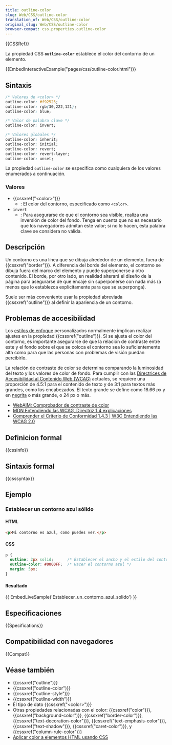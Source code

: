 ```yaml
---
title: outline-color
slug: Web/CSS/outline-color
translation_of: Web/CSS/outline-color
original_slug: Web/CSS/outline-color
browser-compat: css.properties.outline-color
---
```

{{CSSRef}}

La propiedad CSS **`outline-color`** establece el color del contorno de un elemento.

{{EmbedInteractiveExample("pages/css/outline-color.html")}}

## Sintaxis

```css
/* Valores de <color> */
outline-color: #f92525;
outline-color: rgb(30,222,121);
outline-color: blue;

/* Valor de palabra clave */
outline-color: invert;

/* Valores globales */
outline-color: inherit;
outline-color: initial;
outline-color: revert;
outline-color: revert-layer;
outline-color: unset;
```

La propiedad `outline-color` se especifica como cualquiera de los valores enumerados a continuación.

### Valores

- {{cssxref("&lt;color&gt;")}}
  - : El color del contorno, especificado como `<color>`.
- `invert`
  - : Para asegurarse de que el contorno sea visible, realiza una inversión de color del fondo. Tenga en cuenta que no es necesario que los navegadores admitan este valor; si no lo hacen, esta palabra clave se considera no válida.

## Descripción

Un contorno es una línea que se dibuja alrededor de un elemento, fuera de {{cssxref("border")}}. A diferencia del borde del elemento, el contorno se dibuja fuera del marco del elemento y puede superponerse a otro contenido. El borde, por otro lado, en realidad alterará el diseño de la página para asegurarse de que encaje sin superponerse con nada más (a menos que lo establezca explícitamente para que se superponga).

Suele ser más conveniente usar la propiedad abreviada {{cssxref("outline")}} al definir la apariencia de un contorno.

## Problemas de accesibilidad

Los [estilos de enfoque](/es/docs/Web/CSS/:focus) personalizados normalmente implican realizar ajustes en la propiedad {{cssxref("outline")}}. Si se ajusta el color del contorno, es importante asegurarse de que la relación de contraste entre este y el fondo sobre el que se coloca el contorno sea lo suficientemente alta como para que las personas con problemas de visión puedan percibirlo.

La relación de contraste de color se determina comparando la luminosidad del texto y los valores de color de fondo. Para cumplir con las [Directrices de Accesibilidad al Contenido Web (WCAG)](https://www.w3.org/WAI/standards-guidelines/wcag/) actuales, se requiere una proporción de 4.5:1 para el contenido de texto y de 3:1 para textos más grandes, como los encabezados. El texto grande se define como 18.66 px y en [negrita](/es/docs/Web/CSS/font-weight) o más grande, o 24 px o más.

- [WebAIM: Comprobador de contraste de color](https://webaim.org/resources/contrastchecker/)
- [MDN Entendiendo las WCAG, Directriz 1.4 explicaciones](/es/docs/Web/Accessibility/Understanding_WCAG/Perceivable#guideline_1.4_make_it_easier_for_users_to_see_and_hear_content_including_separating_foreground_from_background)
- [Comprender el Criterio de Conformidad 1.4.3 | W3C Entendiendo las WCAG 2.0](https://www.w3.org/TR/UNDERSTANDING-WCAG20/visual-audio-contrast-contrast.html)

## Definicion formal

{{cssinfo}}

## Sintaxis formal

{{csssyntax}}

## Ejemplo

### Establecer un contorno azul sólido

#### HTML

```html
<p>Mi contorno es azul, como puedes ver.</p>
```

#### CSS

```css
p {
  outline: 2px solid;      /* Establecer el ancho y el estilo del contorno */
  outline-color: #0000FF;  /* Hacer el contorno azul */
  margin: 5px;
}
```

#### Resultado

{{ EmbedLiveSample('Establecer_un_contorno_azul_solido') }}

## Especificaciones

{{Specifications}}

## Compatibilidad con navegadores

{{Compat}}

## Véase también

- {{cssxref("outline")}}
- {{cssxref("outline-color")}}
- {{cssxref("outline-style")}}
- {{cssxref("outline-width")}}
- El tipo de dato {{cssxref("&lt;color&gt;")}}
- Otras propiedades relacionadas con el color: {{cssxref("color")}}, {{cssxref("background-color")}}, {{cssxref("border-color")}}, {{cssxref("text-decoration-color")}}, {{cssxref("text-emphasis-color")}}, {{cssxref("text-shadow")}}, {{cssxref("caret-color")}}, y {{cssxref("column-rule-color")}}
- [Aplicar color a elementos HTML usando CSS](/en-US/docs/Web/CSS/CSS_Colors/Applying_color)

